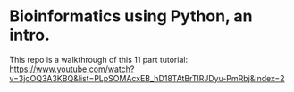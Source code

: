# Bioinformatics using Python, an intro.

This repo is a walkthrough of this 11 part tutorial: <br>
https://www.youtube.com/watch?v=3joOQ3A3KBQ&list=PLpSOMAcxEB_hD18TAtBrTlRJDyu-PmRbj&index=2